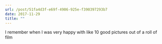 ```yaml
---
url: /post/51fa4d3f-e69f-4906-925e-f390397293b7
date: 2017-11-29
title: ""
---
```


I remember when I was very happy with like 10 good pictures out of a roll of film
